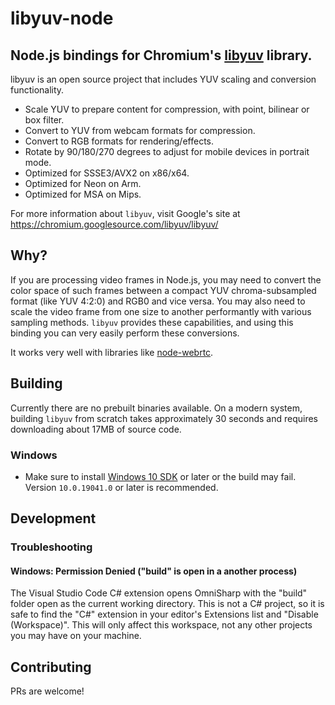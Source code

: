 # libyuv-node
## Node.js bindings for Chromium's [libyuv](https://chromium.googlesource.com/libyuv/libyuv/) library. 

libyuv is an open source project that includes YUV scaling and conversion functionality.

- Scale YUV to prepare content for compression, with point, bilinear or box filter.
- Convert to YUV from webcam formats for compression.
- Convert to RGB formats for rendering/effects.
- Rotate by 90/180/270 degrees to adjust for mobile devices in portrait mode.
- Optimized for SSSE3/AVX2 on x86/x64.
- Optimized for Neon on Arm.
- Optimized for MSA on Mips.

For more information about `libyuv`, visit Google's site at https://chromium.googlesource.com/libyuv/libyuv/

## Why?

If you are processing video frames in Node.js, you may need to convert the color space
of such frames between a compact YUV chroma-subsampled format (like YUV 4:2:0) and RGB0 
and vice versa. You may also need to scale the video frame from one size to another
performantly with various sampling methods. `libyuv` provides these capabilities,
and using this binding you can very easily perform these conversions.

It works very well with libraries like [node-webrtc](https://github.com/node-webrtc/node-webrtc).

## Building

Currently there are no prebuilt binaries available. On a modern system, building 
`libyuv` from scratch takes approximately 30 seconds and requires downloading 
about 17MB of source code. 

### Windows

- Make sure to install 
  [Windows 10 SDK](https://developer.microsoft.com/en-US/windows/downloads/windows-10-sdk/) 
  or later or the build may fail. Version `10.0.19041.0` or later is recommended.

## Development
### Troubleshooting
#### Windows: Permission Denied ("build" is open in a another process)

The Visual Studio Code C# extension opens OmniSharp with the "build" folder open as the current working directory.
This is not a C# project, so it is safe to find the "C#" extension in your editor's Extensions list and "Disable (Workspace)".
This will only affect this workspace, not any other projects you may have on your machine.

## Contributing

PRs are welcome!